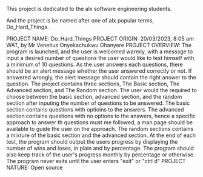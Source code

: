 This project  is dedicated to the alx software engineering students.

And the project is be named after one of alx popular terms, Do_Hard_Things.

PROJECT NAME: Do_Hard_Things
PROJECT ORIGIN: 20/03/2023, 8:05 am WAT, by Mr Venetius Onyekachukwu Ohanyere
PROJECT OVERVIEW: The program is launched, and the user is welcomed warmly, with a messsge to input a desired number of questions the user would like to test himself with a minimum of 10 questions. As the user answers each questions, there should be an alert message whether the user answered correctly or not. If answered wrongly, the alert message should contain the right answer to the question. The project contains three sections, The Basic section, The Advanced section, and The Random section. The user would the required to choose between the basic section, advanced section, and the random section after inputing the number of questions to be answered. The basic section contains questions with optioins to the answers. The advanced section contains questions with no options to the answers, hence a specific approach to answer th questions must me followed, a man page should be available to guide the user on the approach. The random sections contains a mixture of the basic section and the advanced section. At the end of each test, the program should output the users progress by displaying the number of wins and loses, in plain and by percentage. The program should also keep track of the user's progress monthly by percentage or otherwise. The program never exits until the user enters "exit" or "ctrl d"
PROJECT NATURE: Open source
